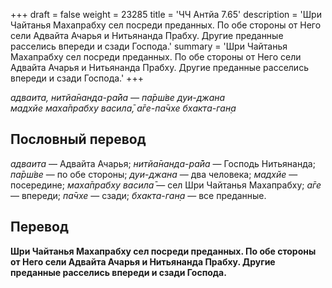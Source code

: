 +++
draft = false
weight = 23285
title = 'ЧЧ Антйа 7.65'
description = 'Шри Чайтанья Махапрабху сел посреди преданных. По обе стороны от Него сели Адвайта Ачарья и Нитьянанда Прабху. Другие преданные расселись впереди и сзади Господа.'
summary = 'Шри Чайтанья Махапрабху сел посреди преданных. По обе стороны от Него сели Адвайта Ачарья и Нитьянанда Прабху. Другие преданные расселись впереди и сзади Господа.'
+++

_адваита, нитйа̄нанда-ра̄йа — па̄рш́ве дуи-джана  
мадхйе маха̄прабху васила̄, а̄ге-па̄чхе бхакта-ган̣а_

## Пословный перевод

_адваита_ — Адвайта Ачарья; _нитйа̄нанда_\-_ра̄йа_ — Господь Нитьянанда; _па̄рш́ве_ — по обе стороны; _дуи_\-_джана_ — два человека; _мадхйе_ — посередине; _маха̄прабху_ _васила̄_ — сел Шри Чайтанья Махапрабху; _а̄ге_ — впереди; _па̄чхе_ — сзади; _бхакта_\-_ган̣а_ — все преданные.

## Перевод

**Шри Чайтанья Махапрабху сел посреди преданных. По обе стороны от Него сели Адвайта Ачарья и Нитьянанда Прабху. Другие преданные расселись впереди и сзади Господа.**
